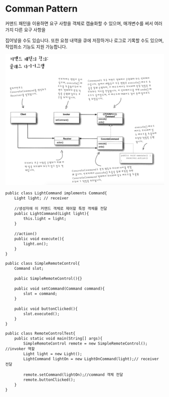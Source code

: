 # Comman Pattern

커맨드 패턴을 이용하면 요구 사항을 객체로 캡슐화할 수 있으며, 매개변수를 써서 여러 가지 다른 요구 사항을

집어넣을 수도 있습니다. 또한 요청 내역을 큐에 저장하거나 로그로 기록할 수도 있으며, 작업취소 기능도 지원 가능합니다.



![command_classdiagram](command_classdiagram.png)



```
public class LightCommand implements Command{
	Light light; // receiver
	
	//생성자에 이 커맨드 객체로 제어할 특정 객체를 전달
	public LightCommand(Light light){
		this.light = light;
	}
	
	//action()
	public void execute(){
		light.on();
	}
}
```

```
public class SimpleRemoteControl{
	Command slot;
	
	public SimpleRemoteControl(){}
	
	public void setCommand(Command command){
		slot = command;
	}
	
	public void buttonClicked(){
		slot.executed();
	}
}
```

```
public class RemoteControlTest{
	public static void main(String[] args){
		SimpleRemoteControl remote = new SimpleRemoteControl(); //invoker 역할
		Light light = new Light();
		LightCommand lightOn = new LightOnCommand(light);// receiver 전달
		
		remote.setCommand(lightOn);//command 객체 전달
		remote.buttonClicked();
	}
}
```

